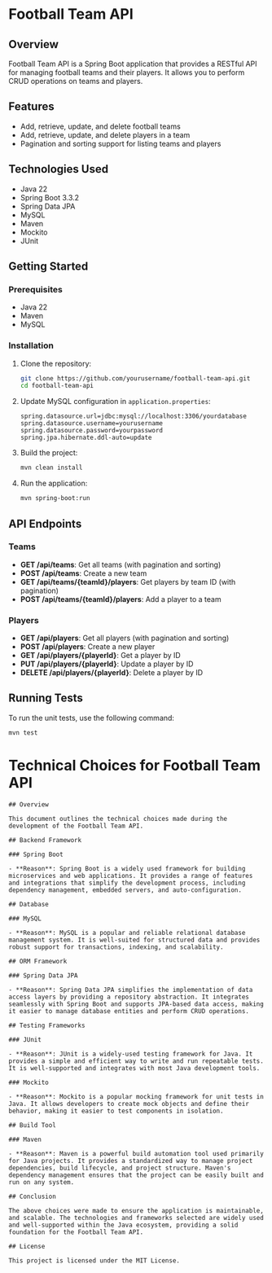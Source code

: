 # Football Team API

## Overview

Football Team API is a Spring Boot application that provides a RESTful API for managing football teams and their players. It allows you to perform CRUD operations on teams and players.

## Features

- Add, retrieve, update, and delete football teams
- Add, retrieve, update, and delete players in a team
- Pagination and sorting support for listing teams and players

## Technologies Used

- Java 22
- Spring Boot 3.3.2
- Spring Data JPA
- MySQL
- Maven
- Mockito
- JUnit

## Getting Started

### Prerequisites

- Java 22
- Maven
- MySQL

### Installation

1. Clone the repository:
   ```bash
   git clone https://github.com/yourusername/football-team-api.git
   cd football-team-api
   ```

2. Update MySQL configuration in `application.properties`:
   ```properties
   spring.datasource.url=jdbc:mysql://localhost:3306/yourdatabase
   spring.datasource.username=yourusername
   spring.datasource.password=yourpassword
   spring.jpa.hibernate.ddl-auto=update
   ```

3. Build the project:
   ```bash
   mvn clean install
   ```

4. Run the application:
   ```bash
   mvn spring-boot:run
   ```

## API Endpoints

### Teams

- **GET /api/teams**: Get all teams (with pagination and sorting)
- **POST /api/teams**: Create a new team
- **GET /api/teams/{teamId}/players**: Get players by team ID (with pagination)
- **POST /api/teams/{teamId}/players**: Add a player to a team

### Players

- **GET /api/players**: Get all players (with pagination and sorting)
- **POST /api/players**: Create a new player
- **GET /api/players/{playerId}**: Get a player by ID
- **PUT /api/players/{playerId}**: Update a player by ID
- **DELETE /api/players/{playerId}**: Delete a player by ID

## Running Tests

To run the unit tests, use the following command:
```bash
mvn test
```

# Technical Choices for Football Team API
```
## Overview

This document outlines the technical choices made during the development of the Football Team API.

## Backend Framework

### Spring Boot

- **Reason**: Spring Boot is a widely used framework for building microservices and web applications. It provides a range of features and integrations that simplify the development process, including dependency management, embedded servers, and auto-configuration.

## Database

### MySQL

- **Reason**: MySQL is a popular and reliable relational database management system. It is well-suited for structured data and provides robust support for transactions, indexing, and scalability.

## ORM Framework

### Spring Data JPA

- **Reason**: Spring Data JPA simplifies the implementation of data access layers by providing a repository abstraction. It integrates seamlessly with Spring Boot and supports JPA-based data access, making it easier to manage database entities and perform CRUD operations.

## Testing Frameworks

### JUnit

- **Reason**: JUnit is a widely-used testing framework for Java. It provides a simple and efficient way to write and run repeatable tests. It is well-supported and integrates with most Java development tools.

### Mockito

- **Reason**: Mockito is a popular mocking framework for unit tests in Java. It allows developers to create mock objects and define their behavior, making it easier to test components in isolation.

## Build Tool

### Maven

- **Reason**: Maven is a powerful build automation tool used primarily for Java projects. It provides a standardized way to manage project dependencies, build lifecycle, and project structure. Maven's dependency management ensures that the project can be easily built and run on any system.

## Conclusion

The above choices were made to ensure the application is maintainable, and scalable. The technologies and frameworks selected are widely used and well-supported within the Java ecosystem, providing a solid foundation for the Football Team API.

## License

This project is licensed under the MIT License.
```
